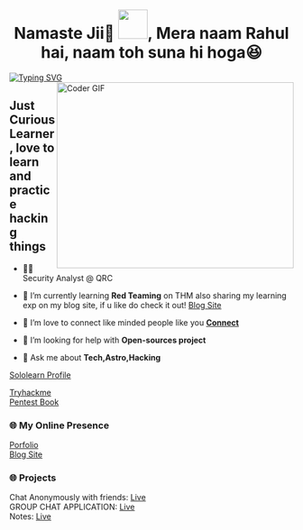 <h1 align="center">Namaste Jii🙏 <img src="https://media.giphy.com/media/hvRJCLFzcasrR4ia7z/giphy.gif" width="52px">, Mera naam Rahul hai, naam toh suna hi hoga😆</h1>


[![Typing SVG](https://readme-typing-svg.herokuapp.com?font=Ubuntu&color=%2336BCF7&vCenter=true&height=35&lines=%23+whoami;%E2%9C%93+Web+Developer;%E2%9C%93+Pentester;%E2%9C%93+CTF+Player+;%E2%9C%93++;%E2%9C%93++)](https://git.io/typing-svg)
<img align="right" src="https://github.com/rajaprerak/rajaprerak/blob/master/developer.gif" alt="Coder GIF" width="420" height="330">


Just Curious Learner, love to learn and practice hacking things
-------------------------------------------------------------------------------------------------------------------------------------------------------------------------------
-  🐱‍👤Security Analyst @ QRC
- 🔭 I’m currently learning **Red Teaming** on THM also sharing my learning exp on my blog site, if u like do check it out! [Blog Site](https://sarsolutionz.blogspot.com/)
- 🤝 I’m love to connect like minded people like you **[Connect](https://www.linkedin.com/in/Rahul-Thakur7/)<br>**

- 🤝 I’m looking for help with **Open-sources project**

- 💬 Ask me about **Tech,Astro,Hacking**

[Sololearn Profile](https://www.sololearn.com/profile/17762612)<br>

[Tryhackme](https://tryhackme.com/p/Thehackr)<br>
[Pentest Book](https://edu.anarcho-copy.org/Against%20Security%20&%20%20Self%20Security/Practical%20Web%20Penetration%20Testing.pdf)<br>

### 🌐  My Online Presence
[Porfolio](https://thehackr.netlify.app/)<br>
[Blog Site](https://sarsolutionz.blogspot.com/)<br>

### 🌐 Projects
Chat Anonymously with friends: [Live](https://network-webapplication.herokuapp.com/)<br>
GROUP CHAT APPLICATION: [Live](https://friends-grp.herokuapp.com/index.html)<br>
Notes: [Live](https://www.notion.so/Ethical-hacking-and-Penetration-testing-4f32229f0c6f4911beae68b1a758ebf6)<br>

<!-- 
<p><img align="left" src="https://github-readme-stats.vercel.app/api/top-langs?username=rahul-thakur7&show_icons=true&locale=en&layout=compact" alt="rahul-thakur7" /></p> -->

<!-- <p>&nbsp;<img align="center" src="https://github-readme-stats.vercel.app/api?username=rahul-thakur7&show_icons=true&locale=en" alt="rahul-thakur7" /></p> -->
<!-- 
<p><img align="center" src="https://github-readme-streak-stats.herokuapp.com/?user=rahul-thakur7&" alt="rahul-thakur7" /></p> -->
